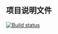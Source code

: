 ## 项目说明文件

[![Build status](https://topbirds.visualstudio.com/happy_new_year_pro/_apis/build/status/happy_new_year_pro-ASP.NET%20Core-CI)](https://topbirds.visualstudio.com/happy_new_year_pro/_build/latest?definitionId=5)